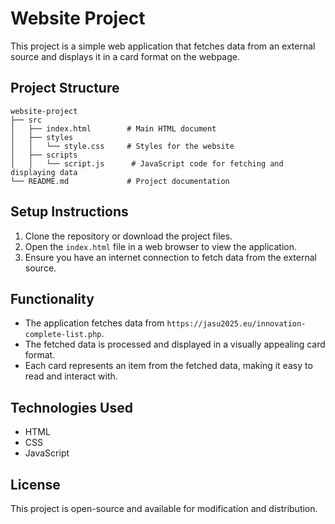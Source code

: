 # Website Project

This project is a simple web application that fetches data from an external source and displays it in a card format on the webpage.

## Project Structure

```
website-project
├── src
│   ├── index.html        # Main HTML document
│   ├── styles
│   │   └── style.css     # Styles for the website
│   ├── scripts
│   │   └── script.js      # JavaScript code for fetching and displaying data
└── README.md             # Project documentation
```

## Setup Instructions

1. Clone the repository or download the project files.
2. Open the `index.html` file in a web browser to view the application.
3. Ensure you have an internet connection to fetch data from the external source.

## Functionality

- The application fetches data from `https://jasu2025.eu/innovation-complete-list.php`.
- The fetched data is processed and displayed in a visually appealing card format.
- Each card represents an item from the fetched data, making it easy to read and interact with.

## Technologies Used

- HTML
- CSS
- JavaScript

## License

This project is open-source and available for modification and distribution.